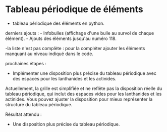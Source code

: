 # Tableau périodique de éléments

- tableau périodique des éléments en python.

derniers ajouts : - Infobulles (affichage d'une bulle au survol de chaque élément). - Ajouts des éléments jusqu'au numéro 118.

-la liste n'est pas complète : pour la compléter ajouter les éléments manquant au niveau indiqué dans le code.

prochaines étapes :

- Implémenter une disposition plus précise du tableau périodique avec des espaces pour les lanthanides et les actinides.

Actuellement, la grille est simplifiée et ne reflète pas la disposition réelle du tableau périodique, qui inclut des espaces vides pour les lanthanides et les actinides. Vous pouvez ajuster la disposition pour mieux représenter la structure du tableau périodique.

Résultat attendu :

- Une disposition plus précise du tableau périodique.
